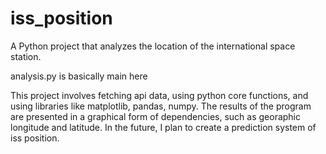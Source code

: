 # iss_position

A Python project that analyzes the location of the international space station.

analysis.py is basically main here

This project involves fetching api data, using python core functions,
and using libraries like matplotlib, pandas, numpy. The results of the 
program are presented in a graphical form of dependencies, such as 
georaphic longitude and latitude. In the future, I plan to create a
prediction system of iss position.